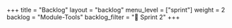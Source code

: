 +++
title = "Backlog"
layout = "backlog"
menu_level = ["sprint"]
weight = 2
backlog = "Module-Tools"
backlog_filter = "📅 Sprint 2"
+++
